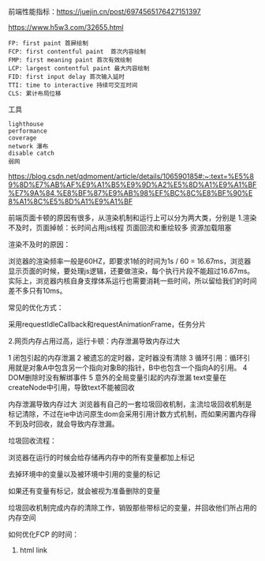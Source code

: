 前端性能指标：https://juejin.cn/post/6974565176427151397

https://www.h5w3.com/32655.html

```
FP: first paint 首屏绘制
FCP: first contentful paint  首次内容绘制
FMP: first meaning paint 首次有效绘制
LCP: largest contentful paint 最大内容绘制
FID: first input delay 首次输入延时
TTI: time to interactive 持续可交互时间
CLS: 累计布局位移
```

工具

```
lighthouse
performance
coverage
network 瀑布
disable catch
弱网
```
https://blog.csdn.net/qdmoment/article/details/106590185#:~:text=%E5%89%8D%E7%AB%AF%E9%A1%B5%E9%9D%A2%E5%8D%A1%E9%A1%BF%E7%9A%84,%E8%BF%87%E9%AB%98%EF%BC%8C%E8%BF%90%E8%A1%8C%E5%8D%A1%E9%A1%BF


前端页面卡顿的原因有很多，从渲染机制和运行上可以分为两大类，分别是
1.渲染不及时，页面掉帧：长时间占用js线程 页面回流和重绘较多 资源加载阻塞

渲染不及时的原因：

浏览器的渲染频率一般是60HZ，即要求1帧的时间为1s / 60 = 16.67ms，浏览器显示页面的时候，要处理js逻辑，还要做渲染，每个执行片段不能超过16.67ms。实际上，浏览器内核自身支撑体系运行也需要消耗一些时间，所以留给我们的时间差不多只有10ms。

常见的优化方式：

采用requestIdleCallback和requestAnimationFrame，任务分片


2.网页内存占用过高，运行卡顿：内存泄漏导致内存过大

1 闭包引起的内存泄漏
2  被遗忘的定时器，定时器没有清除
3  循环引用：循环引用就是对象A中包含另一个指向对象B的指针，B中也包含一个指向A的引用。
4 DOM删除时没有解绑事件
5 意外的全局变量引起的内存泄漏
text变量在createNode中引用，导致text不能被回收



内存泄漏导致内存过大
浏览器有自己的一套垃圾回收机制，主流垃圾回收机制是标记清除，不过在ie中访问原生dom会采用引用计数方式机制，而如果闲置内存得不到及时回收，就会导致内存泄漏。


垃圾回收流程：

浏览器在运行的时候会给存储再内存中的所有变量都加上标记

去掉环境中的变量以及被环境中引用的变量的标记

如果还有变量有标记，就会被视为准备删除的变量

垃圾回收机制完成内存的清除工作，销毁那些带标记的变量，并回收他们所占用的内存空间


如何优化FCP 的时间：
1. html link <script> 都会消耗
减少css ，优化引入js 包的体积 dom 结构的大小 深度
2. 优化图片资源，使用webp  和 svg 矢量图标 质量 压缩

3. 加速或减少HTTP请求损耗：使用CDN加载公用库，使用强缓存和协商缓存，使用域名收敛，小图片使用Base64代替，使用Get请求代替

4. 延迟加载：非重要的库、非首屏图片延迟加载，SPA的组件懒加载等；

5. 优化用户等待体验：白屏使用加载进度条、菊花图、骨架屏代替等；




preload 和 preFetch

<link rel="preload" as="script" href="test.js" onload="handleOnload()" onerror="handlepreloadError()">
<link rel="preload" as="style" href="test.css" onload="this.rel=stylesheet"> // css加载后立即生效

Chrome 数据保护程序团队发现，对于那些可以在脚本和 CSS 样式表上使用 preload 的页面，发现页面首次绘制时间获得平均 12% 的速度提升。

1.preload 是告诉浏览器预先请求当前页面需要的资源（关键的脚本，字体，首页图片等）。

preload加载的资源是在浏览器渲染机制之前进行处理的，并且不会阻塞onload事件；
preload可以支持加载多种类型的资源，并且可以加载跨域资源；
preload加载的js脚本其加载和执行的过程是分离的。即preload会预加载 相应的脚本代码，待到需要时自行调用；


2、prefetch

prefetch是一种利用浏览器的空闲时间加载页面将来可能用到的资源的一种机制；通常可以用于加载非首页的其他页面所需要的资源，以便加快后续页面的首屏速度；

Chrome有四种缓存：http cache、memory cache、Service Worker cache和Push cache。在preload或prefetch的资源加载时，两者均存储在http cache。当资源加载完成后，如果资源是可以被缓存的，那么其被存储在http cache中等待后续使用；如果资源不可被缓存，那么其在被使用前均存储在 memory cache。

preload主要用于预加载当前页面需要的资源；而prefetch主要用于加载将来页面肯能需 要的资源；

